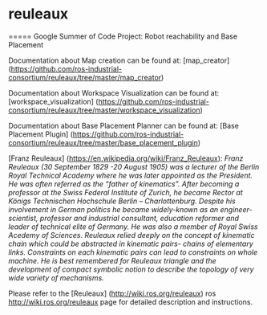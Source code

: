 # reuleaux
=====
Google Summer of Code Project: Robot reachability and Base Placement

Documentation about Map creation can be found at: [map_creator] (https://github.com/ros-industrial-consortium/reuleaux/tree/master/map_creator)

Documentation about Workspace Visualization can be found at: [workspace_visualization] (https://github.com/ros-industrial-consortium/reuleaux/tree/master/workspace_visualization)

Documentation about Base Placement Planner can be found at: [Base Placement Plugin] (https://github.com/ros-industrial-consortium/reuleaux/tree/master/base_placement_plugin)


[Franz Reuleaux] (https://en.wikipedia.org/wiki/Franz_Reuleaux): *Franz Reuleaux (30 September 1829 -20 August 1905) was a lecturer of the Berlin Royal Technical Academy where he was later appointed as the President. He was often referred as the “father of kinematics”. After becoming a professor at the Swiss Federal Institute of Zurich, he became Rector at Königs Technischen Hochschule Berlin – Charlottenburg. Despite his involvement in German politics he became widely-known as an engineer-scientist, professor and industrial consultant, education reformer and leader of technical elite of Germany. He was also a member of Royal Swiss Acedemy of Sciences.
Reuleaux relied deeply on the concept of kinematic chain which could be abstracted in kinematic pairs- chains of elementary links. Constraints on each kinematic pairs can lead to constraints on whole machine. He is best remembered for Reuleaux triangle and the development of compact symbolic notion to describe the topology of very wide variety of mechanisms.*

Please refer to the [Reuleaux] (http://wiki.ros.org/reuleaux) ros http://wiki.ros.org/reuleaux page for detailed description and instructions.
